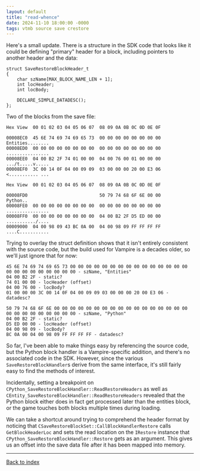 ```yaml
---
layout: default
title: "read-whence"
date: 2024-11-10 18:00:00 -0000
tags: vtmb source save crestore
---
```


Here's a small update. There is a structure in the SDK code that looks like it could be defining "primary" header for a block, including pointers to another header and the data:

```
struct SaveRestoreBlockHeader_t
{
	char szName[MAX_BLOCK_NAME_LEN + 1];
	int locHeader;
	int locBody;

	DECLARE_SIMPLE_DATADESC();
};
```

Two of the blocks from the save file:

```
Hex View  00 01 02 03 04 05 06 07  08 09 0A 0B 0C 0D 0E 0F
 
00008EC0  45 6E 74 69 74 69 65 73  00 00 00 00 00 00 00 00  Entities........
00008ED0  00 00 00 00 00 00 00 00  00 00 00 00 00 00 00 00  ................
00008EE0  04 00 B2 2F 74 01 00 00  04 00 76 00 01 00 00 00  .../t.....v.....
00008EF0  3C 00 14 0F 04 00 09 09  03 00 00 00 20 00 E3 06  <........... ...
```

```
Hex View  00 01 02 03 04 05 06 07  08 09 0A 0B 0C 0D 0E 0F
 
00008FD0                           50 79 74 68 6F 6E 00 00          Python..
00008FE0  00 00 00 00 00 00 00 00  00 00 00 00 00 00 00 00  ................
00008FF0  00 00 00 00 00 00 00 00  04 00 B2 2F D5 ED 00 00  .........../....
00009000  04 00 98 09 43 BC 0A 00  04 00 98 09 FF FF FF FF  ....C...........
```

Trying to overlay the struct definition shows that it isn't entirely consistent with the source code, but the build used for Vampire is a decades older, so we'll just ignore that for now:

```
45 6E 74 69 74 69 65 73 00 00 00 00 00 00 00 00 00 00 00 00 00 00 00 00 00 00 00 00 00 00 00 00 - szName, "Entities"
04 00 B2 2F - static?
74 01 00 00 - locHeader (offset)
04 00 76 00 - locBody?
01 00 00 00 3C 00 14 0F 04 00 09 09 03 00 00 00 20 00 E3 06 - datadesc?
```

```
50 79 74 68 6F 6E 00 00 00 00 00 00 00 00 00 00 00 00 00 00 00 00 00 00 00 00 00 00 00 00 00 00 - szName, "Python"
04 00 B2 2F - static?
D5 ED 00 00 - locHeader (offset)
04 00 98 09 - locBody?
BC 0A 00 04 00 98 09 FF FF FF FF - datadesc?
```

So far, I've been able to make things easy by referencing the source code, but the Python block handler is a Vampire-specific addition, and there's no associated code in the SDK. However, since the various `SaveRestoreBlockHandler`s derive from the same interface, it's still fairly easy to find the methods of interest.

Incidentally, setting a breakpoint on `CPython_SaveRestoreBlockHandler::ReadRestoreHeaders` as well as `CEntity_SaveRestoreBlockHandler::ReadRestoreHeaders` revealed that the Python block either does in fact get processed later than the entities block, or the game touches both blocks multiple times during loading.

We can take a shortcut around trying to comprehend the header format by noticing that `CSaveRestoreBlockSet::CallBlockHandlerRestore` calls `GetBlockHeaderLoc` and sets the read location on the `IRestore` instance that `CPython_SaveRestoreBlockHandler::Restore` gets as an argument. This gives us an offset into the save data file after it has been mapped into memory. 

----

[Back to index](/breaking-videogames/)